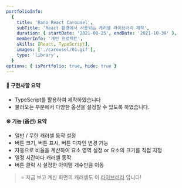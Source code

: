 ```yaml
---
portfolioInfo:
  {
    title: 'Rano React Carousel',
    subTitle: 'React 환경에서 사용되는 캐러셀 라이브러리 제작',
    duration: { startDate: '2021-08-25', endDate: '2021-10-30' },
    memberInfo: '개인 프로젝트',
    skills: [React, TypeScript],
    images: ['./carousel/01.gif'],
    type: 'library',
  }
options: { isPortfolio: true, hide: true }
---
```


#### 🐣 구현사항 요약

- TypeScript를 활용하여 제작하였습니다
- 불러오는 부분에서 다양한 옵션을 설정할 수 있도록 하였습니다.

#### ⚙️ 기능 (옵션) 요약

- 일반 / 무한 캐러셀 동작 설정
- 버튼 크기, 버튼 표시, 버튼 디자인 변경 기능
- 자동으로 비율을 계산하여 요소 영역 설정 or 요소의 크기를 직접 지정
- 일정 시간마다 캐러셀 동작
- 버튼 클릭 시 설정한 아이템 개수만큼 이동

> ⭐️ 지금 보고 계신 화면의 캐러셀도 이 <u>라이브러리</u> 입니다!

